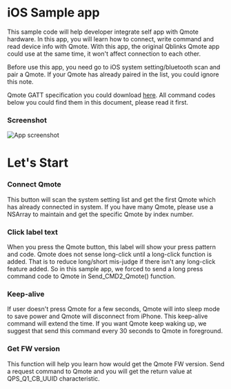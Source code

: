 iOS Sample app
==============
This sample code will help developer integrate self app with Qmote hardware.
In this app, you will learn how to connect, write command and read device info with Qmote.
With this app, the original Qblinks Qmote app could use at the same time, it won't affect connection to each other.

Before use this app, you need go to iOS system setting/bluetooth scan and pair a Qmote. If your Qmote has already paired in the list, you could ignore this note.

Qmote GATT specification you could download [here](http://qblinks.com/devkit/developers/qmote-developers).
All command codes below you could find them in this document, please read it first.

### Screenshot
![App screenshot](https://github.com/qblinks/qmote_makers_projects/blob/master/Qmote_iOS_Sample/Screenshot.PNG?raw=true)

Let's Start
===========
### Connect Qmote
This button will scan the system setting list and get the first Qmote which has already connected in system.
If you have many Qmote, please use a NSArray to maintain and get the specific Qmote by index number.

### Click label text
When you press the Qmote button, this label will show your press pattern and code.
Qmote does not sense long-click until a long-click function is added. That is to reduce long/short mis-judge if there isn't any long-click feature added. So in this sample app, we forced to send a long press command code to Qmote in Send_CMD2_Qmote() function.

### Keep-alive
If user doesn't press Qmote for a few seconds, Qmote will into sleep mode to save power and Qmote will disconnect from iPhone. This keep-alive command will extend the time. If you want Qmote keep waking up, we suggest that send this command every 30 seconds to Qmote in foreground.

### Get FW version
This function will help you learn how would get the Qmote FW version. Send a request command to Qmote and you will get the return value at QPS_Q1_CB_UUID characteristic. 
